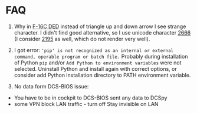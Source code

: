 # FAQ
1. Why in [F-16C DED](https://i.imgur.com/Hr0kmFV.jpg) instead of triangle up and down arrow I see strange character.
   I didn't find good alternative, so I use unicode character [2666](https://www.fileformat.info/info/unicode/char/2195/index.htm) (I consider [2195](https://www.fileformat.info/info/unicode/char/2195/index.htm) as well, which do not render very well).
2. I got error: `'pip' is not recognized as an internal or external command, operable program or batch file.`
   Probably during installation of Python `pip` and/or `Add Python to environment variables` were not selected. Uninstall Python and install again with correct options, or consider add Python installation directory to PATH environment variable.

3. No data form DCS-BIOS issue:
  * You have to be in cockpit to DCS-BIOS sent any data to DCSpy
  * some VPN block LAN traffic - turn off Stay invisible on LAN
